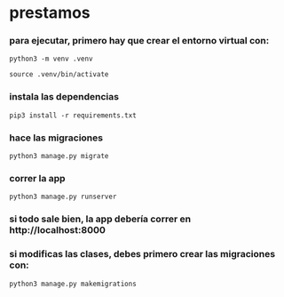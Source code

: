 # prestamos


### para ejecutar, primero hay que crear el entorno virtual con:
```
python3 -m venv .venv
```
```
source .venv/bin/activate
```

### instala las dependencias 
```
pip3 install -r requirements.txt
```

### hace las migraciones
```
python3 manage.py migrate
```



### correr la app 
```
python3 manage.py runserver
```
### si todo sale bien, la app debería correr en http://localhost:8000 

### si modificas las clases, debes primero crear las migraciones con:

```
python3 manage.py makemigrations
```
